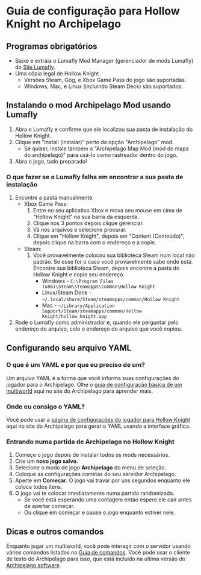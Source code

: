 # Guia de configuração para Hollow Knight no Archipelago

## Programas obrigatórios
* Baixe e extraia o Lumafly Mod Manager (gerenciador de mods Lumafly) do [Site Lumafly](https://themulhima.github.io/Lumafly/).
* Uma cópia legal de Hollow Knight.
    * Versões Steam, Gog, e Xbox Game Pass do jogo são suportadas.
    * Windows, Mac, e Linux (incluindo Steam Deck) são suportados.

## Instalando o mod Archipelago Mod usando Lumafly
1. Abra o Lumafly e confirme que ele localizou sua pasta de instalação do Hollow Knight.
2. Clique em "Install (instalar)" perto da opção "Archipelago" mod.
    * Se quiser, instale também o "Archipelago Map Mod (mod do mapa do archipelago)" para usá-lo como rastreador dentro do jogo.
3. Abra o jogo, tudo preparado!

### O que fazer se o Lumafly falha em encontrar a sua pasta de instalação
1. Encontre a pasta manualmente.
    * Xbox Game Pass:
        1. Entre no seu aplicativo Xbox e mova seu mouse em cima de "Hollow Knight" na sua barra da esquerda. 
        2. Clique nos 3 pontos depois clique gerenciar.
        3. Vá nos arquivos e selecione procurar. 
        4. Clique em "Hollow Knight", depois em "Content (Conteúdo)", depois clique na barra com o endereço e a copie.
    * Steam:
        1. Você provavelmente colocou sua biblioteca Steam num local não padrão. Se esse for o caso você provavelmente sabe onde está.
           Encontre sua biblioteca Steam, depois encontre a pasta do Hollow Knight e copie seu endereço.
            * Windows - `C:\Program Files (x86)\Steam\steamapps\common\Hollow Knight`
            * Linux/Steam Deck - `~/.local/share/Steam/steamapps/common/Hollow Knight`
            * Mac - `~/Library/Application Support/Steam/steamapps/common/Hollow Knight/hollow_knight.app`
2. Rode o Lumafly como administrador e, quando ele perguntar pelo endereço do arquivo, cole o endereço do arquivo que você copiou.

## Configurando seu arquivo YAML
### O que é um YAML e por que eu preciso de um?
Um arquivo YAML é a forma que você informa suas configurações do jogador para o Archipelago.
Olhe o [guia de configuração básica de um multiworld](/tutorial/MultiworldGG/setup/en) aqui no site do Archipelago para aprender mais.

### Onde eu consigo o YAML?
Você pode usar a [página de configurações do jogador para Hollow Knight](/games/Hollow%20Knight/player-options) aqui no site do Archipelago 
para gerar o YAML usando a interface gráfica.

### Entrando numa partida de Archipelago no Hollow Knight
1. Começe o jogo depois de instalar todos os mods necessários.
2. Crie um **novo jogo salvo.**
3. Selecione o modo de jogo **Archipelago** do menu de seleção.
4. Coloque as configurações corretas do seu servidor Archipelago.
5. Aperte em **Começar**. O jogo vai travar por uns segundos enquanto ele coloca todos itens.
6. O jogo vai te colocar imediatamente numa partida randomizada. 
    * Se você está esperando uma contagem então espere ele cair antes de apertar começar.
    * Ou clique em começar e pause o jogo enquanto estiver nele.

## Dicas e outros comandos
Enquanto jogar um multiworld, você pode interagir com o servidor usando vários comandos listados no
[Guia de comandos](/tutorial/MultiworldGG/commands/en). Você pode usar o cliente de texto do Archipelago para isso,
que está incluido na ultima versão do [Archipelago software](https://github.com/MultiworldGG/MultiworldGG/releases/latest).
